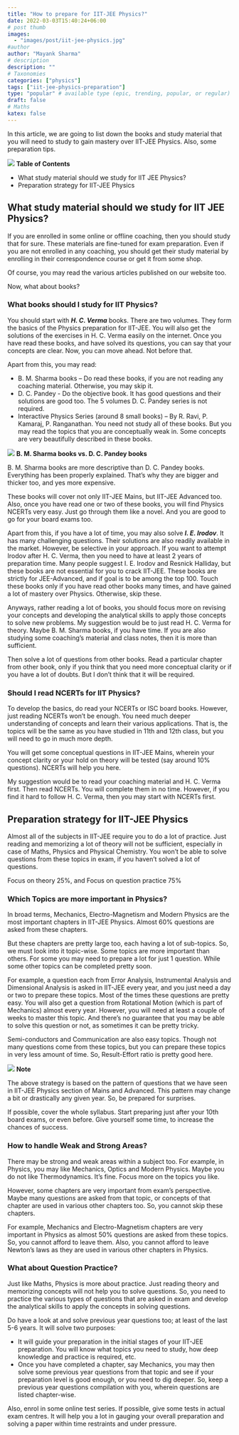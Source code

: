 ```yaml
---
title: "How to prepare for IIT-JEE Physics?"
date: 2022-03-03T15:40:24+06:00
# post thumb
images:
  - "images/post/iit-jee-physics.jpg"
#author
author: "Mayank Sharma"
# description
description: ""
# Taxonomies
categories: ["physics"]
tags: ["iit-jee-physics-preparation"]
type: "popular" # available type (epic, trending, popular, or regular)
draft: false
# Maths
katex: false
---
```


In this article, we are going to list down the books and study material that you will need to study to gain mastery over IIT-JEE Physics. Also, some preparation tips. 

<div class="toc-mak">
<img src="../../images/pencil.png">
<b>Table of Contents</b>
<ul>
<li>What study material should we study for IIT JEE Physics?</li>
<li>Preparation strategy for IIT-JEE Physics</li>
</ul>
</div>

## What study material should we study for IIT JEE Physics?

If you are enrolled in some online or offline coaching, then you should study that for sure. These materials are fine-tuned for exam preparation. Even if you are not enrolled in any coaching, you should get their study material by enrolling in their correspondence course or get it from some shop. 

Of course, you may read the various articles published on our website too. 

Now, what about books?

### What books should I study for IIT Physics?

You should start with ***H. C. Verma*** books. There are two volumes. They form the basics of the Physics preparation for IIT-JEE. You will also get the solutions of the exercises in H. C. Verma easily on the internet. Once you have read these books, and have solved its questions, you can say that your concepts are clear. Now, you can move ahead. Not before that. 

Apart from this, you may read:
* B. M. Sharma books – Do read these books, if you are not reading any coaching material. Otherwise, you may skip it. 
* D. C. Pandey - Do the objective book. It has good questions and their solutions are good too. The 5 volumes D. C. Pandey series is not required.
* Interactive Physics Series (around 8 small books) – By R. Ravi, P. Kamaraj, P. Ranganathan. You need not study all of these books. But you may read the topics that you are conceptually weak in. Some concepts are very beautifully described in these books. 

<div class="toc-mak">
  <img src="../../../images/pencil.png">
  <b>B. M. Sharma books vs. D. C. Pandey books</b><br>

B. M. Sharma books are more descriptive than D. C. Pandey books. Everything has been properly explained. That’s why they are bigger and thicker too, and yes more expensive. 
</div>

These books will cover not only IIT-JEE Mains, but IIT-JEE Advanced too. Also, once you have read one or two of these books, you will find Physics NCERTs very easy. Just go through them like a novel. And you are good to go for your board exams too. 

Apart from this, if you have a lot of time, you may also solve ***I. E. Irodov***. It has many challenging questions. Their solutions are also readily available in the market. However, be selective in your approach. If you want to attempt Irodov after H. C. Verma, then you need to have at least 2 years of preparation time. Many people suggest I. E. Irodov and Resnick Halliday, but these books are not essential for you to crack IIT-JEE. These books are strictly for JEE-Advanced, and if goal is to be among the top 100. Touch these books only if you have read other books many times, and have gained a lot of mastery over Physics. Otherwise, skip these. 

Anyways, rather reading a lot of books, you should focus more on revising your concepts and developing the analytical skills to apply those concepts to solve new problems. My suggestion would be to just read H. C. Verma for theory. Maybe B. M. Sharma books, if you have time. If you are also studying some coaching’s material and class notes, then it is more than sufficient. 

Then solve a lot of questions from other books. Read a particular chapter from other book, only if you think that you need more conceptual clarity or if you have a lot of doubts. But I don’t think that it will be required. 

### Should I read NCERTs for IIT Physics?

To develop the basics, do read your NCERTs or ISC board books. However, just reading NCERTs won’t be enough. You need much deeper understanding of concepts and learn their various applications. That is, the topics will be the same as you have studied in 11th and 12th class, but you will need to go in much more depth. 

You will get some conceptual questions in IIT-JEE Mains, wherein your concept clarity or your hold on theory will be tested (say around 10% questions). NCERTs will help you here. 

My suggestion would be to read your coaching material and H. C. Verma first. Then read NCERTs. You will complete them in no time. However, if you find it hard to follow H. C. Verma, then you may start with NCERTs first. 


## Preparation strategy for IIT-JEE Physics

Almost all of the subjects in IIT-JEE require you to do a lot of practice. Just reading and memorizing a lot of theory will not be sufficient, especially in case of Maths, Physics and Physical Chemistry. You won’t be able to solve questions from these topics in exam, if you haven’t solved a lot of questions. 

Focus on theory 25%, and Focus on question practice 75%

### Which Topics are more important in Physics?

In broad terms, Mechanics, Electro-Magnetism and Modern Physics are the most important chapters in IIT-JEE Physics. Almost 60% questions are asked from these chapters. 

But these chapters are pretty large too, each having a lot of sub-topics. So, we must look into it topic-wise. Some topics are more important than others. For some you may need to prepare a lot for just 1 question. While some other topics can be completed pretty soon. 

For example, a question each from Error Analysis, Instrumental Analysis and Dimensional Analysis is asked in IIT-JEE every year, and you just need a day or two to prepare these topics. Most of the times these questions are pretty easy. You will also get a question from Rotational Motion (which is part of Mechanics) almost every year. However, you will need at least a couple of weeks to master this topic. And there’s no guarantee that you may be able to solve this question or not, as sometimes it can be pretty tricky. 

<!-- Some other such minor topics that are pretty important from IIT-JEE preparation perspective are:
* In Optics chapter - 
* In Waves chapter – Doppler’s Effect, Young’s Double Slit Experiment  -->

Semi-conductors and Communication are also easy topics. Though not many questions come from these topics, but you can prepare these topics in very less amount of time. So, Result-Effort ratio is pretty good here. 

<div class="toc-mak">
  <img src="../../../images/pencil.png">
  <b>Note</b><br>

The above strategy is based on the pattern of questions that we have seen in IIT-JEE Physics section of Mains and Advanced. This pattern may change a bit or drastically any given year. So, be prepared for surprises. 

If possible, cover the whole syllabus. Start preparing just after your 10th board exams, or even before. Give yourself some time, to increase the chances of success. 
</div>

### How to handle Weak and Strong Areas?

There may be strong and weak areas within a subject too. For example, in Physics, you may like Mechanics, Optics and Modern Physics. Maybe you do not like Thermodynamics. It’s fine. Focus more on the topics you like. 

However, some chapters are very important from exam’s perspective. Maybe many questions are asked from that topic, or concepts of that chapter are used in various other chapters too. So, you cannot skip these chapters. 

For example, Mechanics and Electro-Magnetism chapters are very important in Physics as almost 50% questions are asked from these topics. So, you cannot afford to leave them. Also, you cannot afford to leave Newton’s laws as they are used in various other chapters in Physics. 

### What about Question Practice?

Just like Maths, Physics is more about practice. Just reading theory and memorizing concepts will not help you to solve questions. So, you need to practice the various types of questions that are asked in exam and develop the analytical skills to apply the concepts in solving questions. 

Do have a look at and solve previous year questions too; at least of the last 5-6 years. It will solve two purposes:
* It will guide your preparation in the initial stages of your IIT-JEE preparation. You will know what topics you need to study, how deep knowledge and practice is required, etc. 
* Once you have completed a chapter, say Mechanics, you may then solve some previous year questions from that topic and see if your preparation level is good enough, or you need to dig deeper. So, keep a previous year questions compilation with you, wherein questions are listed chapter-wise. 

Also, enrol in some online test series. If possible, give some tests in actual exam centres. It will help you a lot in gauging your overall preparation and solving a paper within time restraints and under pressure. 

